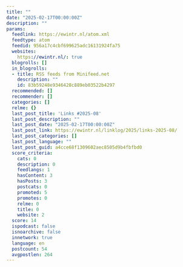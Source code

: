 ```yaml
---
title: ""
date: "2025-02-17T00:00:00Z"
description: ""
params:
  feedlink: https://ewintr.nl/atom.xml
  feedtype: atom
  feedid: 956a17c4cbf699625adc16131924fa75
  websites:
    https://ewintr.nl/: true
  blogrolls: []
  in_blogrolls:
  - title: RSS feeds from Minifeed.net
    description: ""
    id: 83b59248e9346428c889eb03522b4297
  recommended: []
  recommender: []
  categories: []
  relme: {}
  last_post_title: 'Links #2025-08'
  last_post_description: ""
  last_post_date: "2025-02-17T00:00:00Z"
  last_post_link: https://ewintr.nl/linklog/2025/links-2025-08/
  last_post_categories: []
  last_post_language: ""
  last_post_guid: a4cce68f1309602aec8505d9b4fbfbd0
  score_criteria:
    cats: 0
    description: 0
    feedlangs: 1
    hasContent: 3
    hasPosts: 3
    postcats: 0
    promoted: 5
    promotes: 0
    relme: 0
    title: 0
    website: 2
  score: 14
  ispodcast: false
  isnoarchive: false
  innetwork: true
  language: en
  postcount: 54
  avgpostlen: 264
---
```

